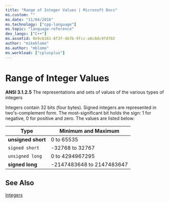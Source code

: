 ```yaml
---
title: "Range of Integer Values | Microsoft Docs"
ms.custom: ""
ms.date: "11/04/2016"
ms.technology: ["cpp-language"]
ms.topic: "language-reference"
dev_langs: ["C++"]
ms.assetid: 0e9c6161-8f3f-4bfb-9fcc-a6c8dc97d702
author: "mikeblome"
ms.author: "mblome"
ms.workload: ["cplusplus"]
---
```

# Range of Integer Values
**ANSI 3.1.2.5** The representations and sets of values of the various types of integers  
  
 Integers contain 32 bits (four bytes). Signed integers are represented in two's-complement form. The most-significant bit holds the sign: 1 for negative, 0 for positive and zero. The values are listed below:  
  
|Type|Minimum and Maximum|  
|----------|-------------------------|  
|**unsigned short**|0 to 65535|  
|`signed short`|-32768 to 32767|  
|`unsigned long`|0 to 4294967295|  
|**signed long**|-2147483648 to 2147483647|  
  
## See Also  
 [Integers](../c-language/integers.md)